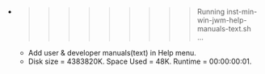 * >>>>>>>>> Running inst-min-win-jwm-help-manuals-text.sh ...
  * Add user & developer manuals(text) in Help menu.
  * Disk size = 4383820K. Space Used = 48K. Runtime = 00:00:00:01.
